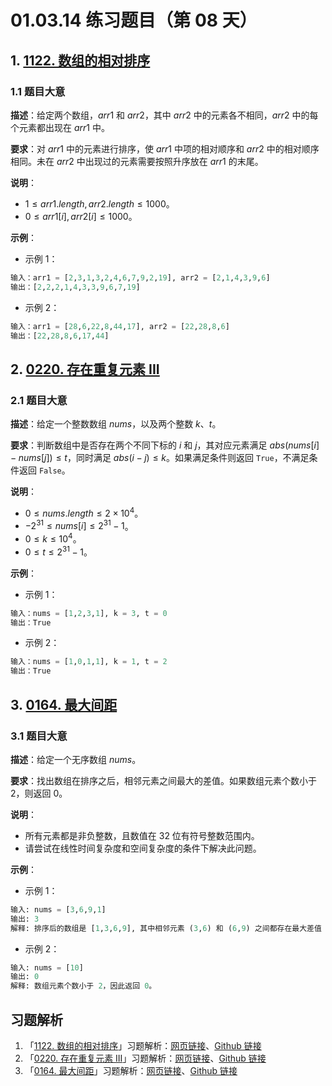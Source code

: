 # 01.03.14 练习题目（第 08 天）

## 1. [1122. 数组的相对排序](https://leetcode.cn/problems/relative-sort-array/)

### 1.1 题目大意

**描述**：给定两个数组，$arr1$ 和 $arr2$，其中 $arr2$ 中的元素各不相同，$arr2$ 中的每个元素都出现在 $arr1$ 中。

**要求**：对 $arr1$ 中的元素进行排序，使 $arr1$ 中项的相对顺序和 $arr2$ 中的相对顺序相同。未在 $arr2$ 中出现过的元素需要按照升序放在 $arr1$ 的末尾。

**说明**：

- $1 \le arr1.length, arr2.length \le 1000$。
- $0 \le arr1[i], arr2[i] \le 1000$。

**示例**：

- 示例 1：

```python
输入：arr1 = [2,3,1,3,2,4,6,7,9,2,19], arr2 = [2,1,4,3,9,6]
输出：[2,2,2,1,4,3,3,9,6,7,19]
```

- 示例 2：

```python
输入：arr1 = [28,6,22,8,44,17], arr2 = [22,28,8,6]
输出：[22,28,8,6,17,44]
```

## 2. [0220. 存在重复元素 III](https://leetcode.cn/problems/contains-duplicate-iii/)

### 2.1 题目大意

**描述**：给定一个整数数组 $nums$，以及两个整数 $k$、$t$。

**要求**：判断数组中是否存在两个不同下标的 $i$ 和 $j$，其对应元素满足 $abs(nums[i] - nums[j]) \le t$，同时满足 $abs(i - j) \le k$。如果满足条件则返回 `True`，不满足条件返回 `False`。

**说明**：

- $0 \le nums.length \le 2 \times 10^4$。
- $-2^{31} \le nums[i] \le 2^{31} - 1$。
- $0 \le k \le 10^4$。
- $0 \le t \le 2^{31} - 1$。

**示例**：

- 示例 1：

```python
输入：nums = [1,2,3,1], k = 3, t = 0
输出：True
```

- 示例 2：

```python
输入：nums = [1,0,1,1], k = 1, t = 2
输出：True
```

## 3. [0164. 最大间距](https://leetcode.cn/problems/maximum-gap/)

### 3.1 题目大意

**描述**：给定一个无序数组 $nums$。

**要求**：找出数组在排序之后，相邻元素之间最大的差值。如果数组元素个数小于 $2$，则返回 $0$。

**说明**：

- 所有元素都是非负整数，且数值在 $32$ 位有符号整数范围内。
- 请尝试在线性时间复杂度和空间复杂度的条件下解决此问题。

**示例**：

- 示例 1：

```python
输入: nums = [3,6,9,1]
输出: 3
解释: 排序后的数组是 [1,3,6,9], 其中相邻元素 (3,6) 和 (6,9) 之间都存在最大差值 3。
```

- 示例 2：

```python
输入: nums = [10]
输出: 0
解释: 数组元素个数小于 2，因此返回 0。
```
## 习题解析

1. 「[1122. 数组的相对排序](https://leetcode.cn/problems/relative-sort-array/)」习题解析：[网页链接](https://datawhalechina.github.io/leetcode-notes/#/solutions/1122)、[Github 链接](https://github.com/datawhalechina/leetcode-notes/blob/main/docs/solutions/1122.md)
2. 「[0220. 存在重复元素 III](https://leetcode.cn/problems/contains-duplicate-iii/)」习题解析：[网页链接](https://datawhalechina.github.io/leetcode-notes/#/solutions/0220)、[Github 链接](https://github.com/datawhalechina/leetcode-notes/blob/main/docs/solutions/0220.md)
3. 「[0164. 最大间距](https://leetcode.cn/problems/maximum-gap/)」习题解析：[网页链接](https://datawhalechina.github.io/leetcode-notes/#/solutions/0164)、[Github 链接](https://github.com/datawhalechina/leetcode-notes/blob/main/docs/solutions/0164.md)

